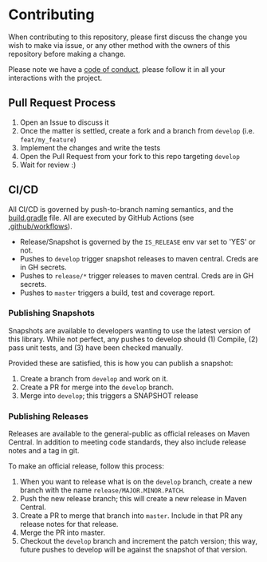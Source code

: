 # Contributing

When contributing to this repository, please first discuss the change you wish to make via issue, or any other method with the owners of this repository before making a change. 

Please note we have a [code of conduct](CODE_OF_CONDUCT.md), please follow it in all your interactions with the project.

## Pull Request Process

1. Open an Issue to discuss it
1. Once the matter is settled, create a fork and a branch from `develop` (i.e. `feat/my_feature`)
1. Implement the changes and write the tests
1. Open the Pull Request from your fork to this repo targeting `develop`
1. Wait for review :)

## CI/CD

All CI/CD is governed by push-to-branch naming semantics, and the [build.gradle](build.gradle) file. All are executed by GitHub Actions (see [.github/workflows](.github/workflows)).
- Release/Snapshot is governed by the `IS_RELEASE` env var set to 'YES' or not.
- Pushes to `develop` trigger snapshot releases to maven central. Creds are in GH secrets.
- Pushes to `release/*` trigger releases to maven central. Creds are in GH secrets.
- Pushes to `master` triggers a build, test and coverage report.

### Publishing Snapshots
Snapshots are available to developers wanting to use the latest version of this library.
While not perfect, any pushes to develop should (1) Compile, (2) pass unit tests, and (3) have been checked manually.

Provided these are satisfied, this is how you can publish a snapshot:
1. Create a branch from `develop` and work on it.
1. Create a PR for merge into the `develop` branch.
1. Merge into `develop`; this triggers a SNAPSHOT release

### Publishing Releases
Releases are available to the general-public as official releases on Maven Central. In addition
to meeting code standards, they also include release notes and a tag in git.

To make an official release, follow this process:
1. When you want to release what is on the `develop` branch, create a new branch with the name `release/MAJOR.MINOR.PATCH`.
1. Push the new release branch; this will create a new release in Maven Central.
1. Create a PR to merge that branch into `master`. Include in that PR any release notes for that release.
1. Merge the PR into master.
1. Checkout the `develop` branch and increment the patch version; this way, future pushes to develop will be against the snapshot of that version. 